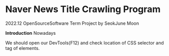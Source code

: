 # Naver News Title Crawling Program

2022.12 OpenSourceSoftware Term Project by SeokJune Moon

**Introduction**
Nowadays 

We should open our DevTools(F12) and check location of CSS selector and tag of elements.
<img title="" src="./image/Check_div_class.png" alt="" data-align="center">
